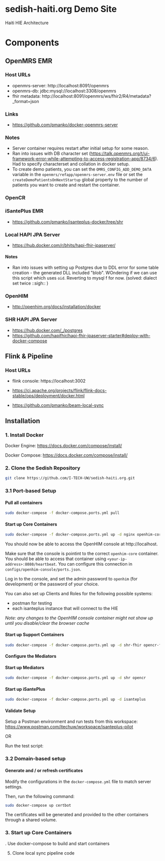 # sedish-haiti.org Demo Site

Haiti HIE Architecture
# Components

## OpenMRS EMR
### Host URLs
- openmrs-server: http://localhost:8091/openmrs
- openmrs-db: jdbc:mysql://localhost:3308/openmrs
- fhir metadata: http://localhost:8091/openmrs/ws/fhir2/R4/metadata?_format=json

### Links
- https://github.com/pmanko/docker-openmrs-server

### Notes
- Server container requires restart after initial setup for some reason. 
- Ran into issues with DB character set (https://talk.openmrs.org/t/ui-framework-error-while-attempting-to-access-registration-app/8734/6).
  Had to specify characterset and collation in docker setup.
- To create demo patients, you can set the `OMRS_CONFIG_ADD_DEMO_DATA` variable in the `openmrs/refapp/openmrs-server.env` file
  or set the `createDemoPatientsOnNextStartup` global property to the number of patients you want to create and restart the 
  container.

### OpenCR

### iSantePlus EMR
- https://github.com/pmanko/isanteplus-docker/tree/shr


### Local HAPI JPA Server
- https://hub.docker.com/r/bhits/hapi-fhir-jpaserver/

#### Notes
- Ran into issues with setting up Postgres due to DDL error for some table creation - the 
  generated DLL included "blob". WOndering if we can use this script which uses `oid`. Reverting to mysql f
  for now. (solved: dialect set twice ::sigh:: ) 

### OpenHIM
- http://openhim.org/docs/installation/docker

### SHR HAPI JPA Server
- https://hub.docker.com/_/postgres
- https://github.com/hapifhir/hapi-fhir-jpaserver-starter#deploy-with-docker-compose

## Flink & Pipeline

### Host URLs
- flink console: https://localhost:3002

- https://ci.apache.org/projects/flink/flink-docs-stable/ops/deployment/docker.html
- https://github.com/pmanko/beam-local-sync



## Installation
### 1. Install Docker

Docker Engine:
https://docs.docker.com/compose/install/

Docker Compose:
https://docs.docker.com/compose/install/


### 2. Clone the Sedish Repository

```sh
git clone https://github.com/I-TECH-UW/sedish-haiti.org.git
```

### 3.1 Port-based Setup


#### Pull all containers
```sh
sudo docker-compose -f docker-compose.ports.yml pull
```
#### Start up Core Containers
```sh
sudo docker-compose -f docker-compose.ports.yml up -d nginx openhim-core openhim-console mongo-db
```
You should now be able to access the OpenHIM console at http://localhost. 

Make sure that the console is pointint to the correct `openhim-core` container. You should be able to access that container using `<your-ip-address>:8080/heartbeat`. You can configure this connection in `configs/openhim-console/ports.json`. 

Log in to the console, and set the admin password to `openhim` (for development) or the password of your choice.

You can also set up Clients and Roles for the following possible systems:
- postman for testing
- each isanteplus instance that will connect to the HIE

*Note: any changes to the OpenHIM console container might not show up until you disable/clear the browser cache*
#### Start up Support Containers
```sh
sudo docker-compose -f docker-compose.ports.yml up -d shr-fhir opencr-fhir opencr-es
```

#### Configure the Mediators

#### Start up Mediators

```sh
sudo docker-compose -f docker-compose.ports.yml up -d shr opencr
```



#### Start up iSantePlus
```sh
sudo docker-compose -f docker-compose.ports.yml up -d isanteplus
```

#### Validate Setup
Setup a Postman environment and run tests from this workspace: https://www.postman.com/itechuw/workspace/isanteplus-pilot

OR

Run the test script:



### 3.2 Domain-based setup

#### Generate and / or refresh certificates
Modify the configurations in the `docker-compose.yml` file to match server settings.

Then, run the following command:

```sh
sudo docker-compose up certbot
```

The certificates will be generated and provided to the other containers through a shared volume.
### 3. Start up Core Containers

. Use docker-compose to build and start containers

5. Clone local sync pipeline code

